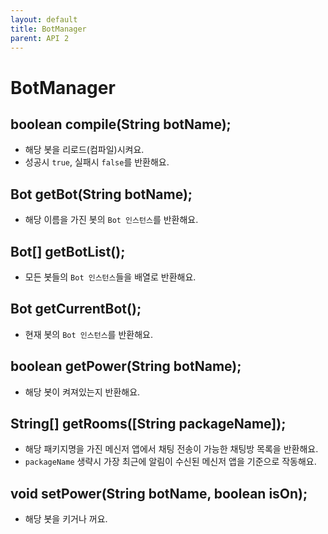 ```yaml
---
layout: default
title: BotManager
parent: API 2
---
```


# BotManager

## boolean compile(String botName);
* 해당 봇을 리로드(컴파일)시켜요.
* 성공시 `true`, 실패시 `false`를 반환해요.

## Bot getBot(String botName);
* 해당 이름을 가진 봇의 `Bot 인스턴스`를 반환해요.

## Bot[] getBotList();
* 모든 봇들의 `Bot 인스턴스`들을 배열로 반환해요.

## Bot getCurrentBot();
* 현재 봇의 `Bot 인스턴스`를 반환해요.

## boolean getPower(String botName);
* 해당 봇이 켜져있는지 반환해요.

## String[] getRooms(\[String packageName\]);
* 해당 패키지명을 가진 메신저 앱에서 채팅 전송이 가능한 채팅방 목록을 반환해요.
* `packageName` 생략시 가장 최근에 알림이 수신된 메신저 앱을 기준으로 작동해요.

## void setPower(String botName, boolean isOn);
* 해당 봇을 키거나 꺼요.